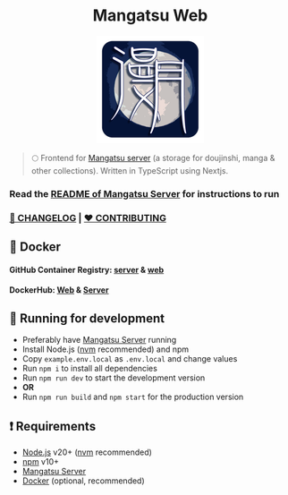 <h1 align="center"> Mangatsu Web</h1>

<p align="center">
  <img src="public/logo-small.png" />
</p>

> 🌕 Frontend for [Mangatsu server](https://github.com/Mangatsu/server) (a storage for doujinshi, manga & other collections). Written in TypeScript using Nextjs.

### Read the [README of Mangatsu Server](https://github.com/Mangatsu/server) for instructions to run

### [📰 CHANGELOG](docs/CHANGELOG.md) | **[❤ CONTRIBUTING](docs/CONTRIBUTING.md)**

## 🐳 Docker

#### GitHub Container Registry: [server](https://github.com/Mangatsu/server/pkgs/container/server) & [web](https://github.com/Mangatsu/server/pkgs/container/server)

#### DockerHub: [Web](https://hub.docker.com/r/luukuton/mangatsu-web) & [Server](https://hub.docker.com/r/luukuton/mangatsu-server/)

## 💨 Running for development

- Preferably have [Mangatsu Server](https://github.com/Mangatsu/server) running
- Install Node.js ([nvm](https://github.com/nvm-sh/nvm) recommended) and npm
- Copy `example.env.local` as `.env.local` and change values
- Run `npm i` to install all dependencies
- Run `npm run dev` to start the development version
- **OR**
- Run `npm run build` and `npm start` for the production version

## ❗ Requirements

- [Node.js](https://nodejs.org) v20+ ([nvm](https://github.com/nvm-sh/nvm) recommended)
- [npm](https://docs.npmjs.com/downloading-and-installing-node-js-and-npm) v10+
- [Mangatsu Server](https://github.com/Mangatsu/server)
- [Docker](https://docs.docker.com/engine/install/) (optional, recommended)
